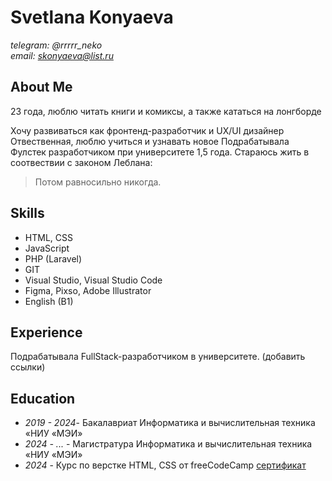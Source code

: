 # Svetlana Konyaeva
*telegram: @rrrrr_neko*  
*email: skonyaeva@list.ru*  

## About Me    

23 года, люблю читать книги и комиксы, а также кататься на лонгборде

Хочу развиваться как фронтенд-разработчик и UX/UI дизайнер
Отвественная, люблю учиться и узнавать новое
Подрабатывала Фулстек разработчиком при университете 1,5 года.
Стараюсь жить в соотвествии с законом Леблана:
 > Потом равносильно никогда.

## Skills  

* HTML, CSS
* JavaScript
* PHP (Laravel)
* GIT
* Visual Studio, Visual Studio Code
* Figma, Pixso, Adobe Illustrator
* English (B1)  

## Experience    

Подрабатывала FullStack-разработчиком в университете.
(добавить ссылки)

## Education  

* *2019 - 2024*- Бакалавриат Информатика и вычислительная техника «НИУ «МЭИ»
* *2024 - ...* - Магистратура Информатика и вычислительная техника «НИУ «МЭИ»
* *2024* - Курс по верстке HTML, CSS от freeCodeCamp [сертификат](https://www.freecodecamp.org/certification/rrrrr_neko/responsive-web-design)   
